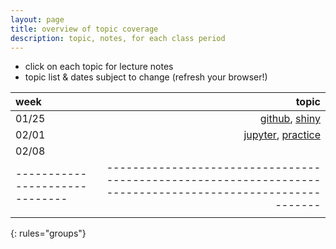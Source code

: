 ```yaml
---
layout: page
title: overview of topic coverage
description: topic, notes, for each class period
---
```


- click on each topic for lecture notes
- topic list & dates subject to change (refresh your browser!)

| week                         | topic                                                                                                    |
| :--------------------------- | ------------------------:                                                                                |
| 01/25                        | [github](notes0125.html#github), [shiny](notes0125.html#rshiny)                                          |
| 02/01                        | [jupyter](notes0201.html#jupyter-notebook), [practice](notes0201.html#practice-questions)                  |
| 02/08                        |                                                                                                          |
|------------------------------|----------------------------------------------------------------------------------------------------------|
|                              |                                                                                                          |
{: rules="groups"}
